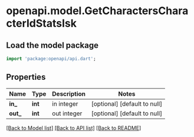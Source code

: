 # openapi.model.GetCharactersCharacterIdStatsIsk

## Load the model package
```dart
import 'package:openapi/api.dart';
```

## Properties
Name | Type | Description | Notes
------------ | ------------- | ------------- | -------------
**in_** | **int** | in integer | [optional] [default to null]
**out_** | **int** | out integer | [optional] [default to null]

[[Back to Model list]](../README.md#documentation-for-models) [[Back to API list]](../README.md#documentation-for-api-endpoints) [[Back to README]](../README.md)


